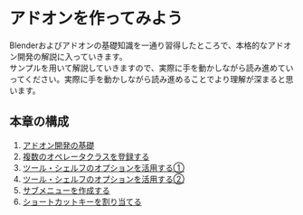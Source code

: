 <div id="ch_title_img_2"></div>

<div id="ch_title_text"></div>

# アドオンを作ってみよう

<div id="ch_body"></div>

Blenderおよびアドオンの基礎知識を一通り習得したところで、本格的なアドオン開発の解説に入っていきます。  
サンプルを用いて解説していきますので、実際に手を動かしながら読み進めていってください。実際に手を動かしながら読み進めることでより理解が深まると思います。

<div id="space_chapter_2"></div>

<div id="ch_toc_title"></div>

## 本章の構成

<div id="ch_toc"></div>

1. [アドオン開発の基礎](01_Basic_of_Add-on_Development.md)
2. [複数のオペレータクラスを登録する](02_Register_Multiple_Operation_Classes.md)
3. [ツール・シェルフのオプションを活用する①](03_Use_Property_on_Tool_Shelf_1.md)
4. [ツール・シェルフのオプションを活用する②](04_Use_Property_on_Tool_Shelf_2.md)
5. [サブメニューを作成する](05_Create_Sub-menu.md)
6. [ショートカットキーを割り当てる](06_Allocate_Shortcut_Keys.md)
